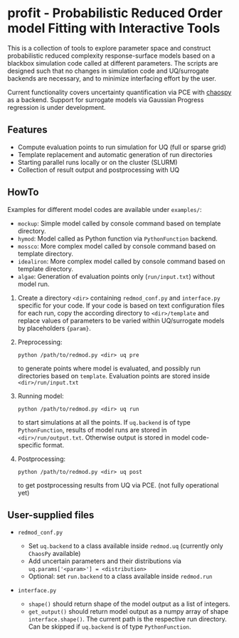 # profit - Probabilistic Reduced Order model Fitting with Interactive Tools

This is a collection of tools to explore parameter space and
construct probabilistic reduced complexity response-surface models
based on a blackbox simulation code called at different parameters.
The scripts are designed such that no changes in simulation code and
UQ/surrogate backends are necessary, and to minimize interfacing effort by the user.

Current functionality covers uncertainty quantification via PCE with 
[chaospy](https://github.com/jonathf/chaospy) as a backend. Support for surrogate models via Gaussian 
Progress regression is under development.

## Features

* Compute evaluation points to run simulation for UQ (full or sparse grid)
* Template replacement and automatic generation of run directories
* Starting parallel runs locally or on the cluster (SLURM)
* Collection of result output and postprocessing with UQ

## HowTo

Examples for different model codes are available under `examples/`:
* `mockup`: Simple model called by console command based on template directory.
* `hymod`: Model called as Python function via `PythonFunction` backend.
* `mossco`: More complex model called by console command based on template directory.
* `idealiron`: More complex model called by console command based on template directory.
* `algae`: Generation of evaluation points only (`run/input.txt`) without model run.

1. Create a directory `<dir>` containing `redmod_conf.py` and `interface.py` specific for your code.
   If your code is based on text configuration files for each run, copy the according directory to `<dir>/template`
   and replace values of parameters to be varied within UQ/surrogate models by placeholders `{param}`.
   
2. Preprocessing:  
   ```
   python /path/to/redmod.py <dir> uq pre
   ```
   to generate points where model is evaluated, and possibly run directories based on `template`.
   Evaluation points are stored inside `<dir>/run/input.txt`
  
3. Running model: 
   ```
   python /path/to/redmod.py <dir> uq run
   ```
   to start simulations at all the points. If `uq.backend` is of type `PythonFunction`, results
   of model runs are stored in `<dir>/run/output.txt`. Otherwise output is stored in model code-specific format.
  
4. Postprocessing: 
   ```
   python /path/to/redmod.py <dir> uq post
   ```
   to get postprocessing results from UQ via PCE.
   (not fully operational yet)
  
## User-supplied files

* `redmod_conf.py`
  * Set `uq.backend` to a class available inside `redmod.uq` (currently only `ChaosPy` available)
  * Add uncertain parameters and their distributions via `uq.params['<param>'] = <distribution>`
  * Optional: set `run.backend` to a class available inside `redmod.run`
  
* `interface.py`
  * `shape()` should return shape of the model output as a list of integers.
  * `get_output()` should return model output as a numpy array of shape `interface.shape()`.
    The current path is the respective run directory. Can be skipped if `uq.backend` is of type `PythonFunction`.
